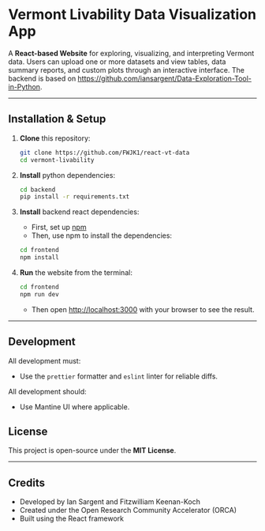 # Vermont Livability Data Visualization App

A **React-based Website** for exploring, visualizing, and interpreting Vermont data. Users can upload one or more datasets and view tables, data summary reports, and custom plots through an interactive interface. The backend is based on https://github.com/iansargent/Data-Exploration-Tool-in-Python.

---

## Installation & Setup

1. **Clone** this repository:

   ```sh
   git clone https://github.com/FWJK1/react-vt-data
   cd vermont-livability
   ```

2. **Install** python dependencies:

   ```sh
   cd backend
   pip install -r requirements.txt
   ```

3. **Install** backend react dependencies:

   - First, set up [npm](https://docs.npmjs.com/cli/v6/commands/npm)
   - Then, use npm to install the dependencies:

   ```sh
   cd frontend
   npm install
   ```

4. **Run** the website from the terminal:
   ```sh
   cd frontend
   npm run dev
   ```
   - Then open [http://localhost:3000](http://localhost:3000) with your browser to see the result.

---

## Development

All development must:

- Use the `prettier` formatter and `eslint` linter for reliable diffs.

All development should:

- Use Mantine UI where applicable.

## License

This project is open-source under the **MIT License**.

---

## Credits

- Developed by Ian Sargent and Fitzwilliam Keenan-Koch
- Created under the Open Research Community Accelerator (ORCA)
- Built using the React framework

